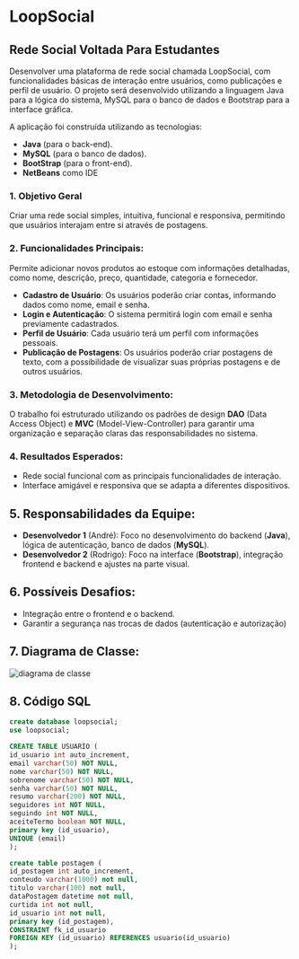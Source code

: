 # LoopSocial
## Rede Social Voltada Para Estudantes


Desenvolver uma plataforma de rede social chamada LoopSocial, com funcionalidades básicas de interação entre usuários, como publicações e perfil de usuário. O projeto será desenvolvido utilizando a linguagem Java para a lógica do sistema, MySQL para o banco de dados e Bootstrap para a interface gráfica.

A aplicação foi construída utilizando as tecnologias:

- **Java** (para o back-end).
- **MySQL** (para o banco de dados).
- **BootStrap** (para o front-end).
- **NetBeans** como IDE 



### 1. Objetivo Geral
Criar uma rede social simples, intuitiva, funcional e responsiva, permitindo que
usuários interajam entre si através de postagens.

### 2. Funcionalidades Principais:
Permite adicionar novos produtos ao estoque com informações detalhadas, como nome, descrição, preço, quantidade, categoria e fornecedor.

- **Cadastro de Usuário**: Os usuários poderão criar contas, informando dados como nome, email e senha.
- **Login e Autenticação**: O sistema permitirá login com email e senha previamente cadastrados.
- **Perfil de Usuário**: Cada usuário terá um perfil com informações pessoais.
-  **Publicação de Postagens**: Os usuários poderão criar postagens de texto, com a possibilidade de visualizar suas próprias postagens e de outros usuários.


### 3. Metodologia de Desenvolvimento:
O trabalho foi estruturado utilizando os padrões de design **DAO** (Data Access Object) e **MVC** (Model-View-Controller) para garantir uma organização e separação claras das responsabilidades no sistema.

### 4. Resultados Esperados:
- Rede social funcional com as principais funcionalidades de interação.
- Interface amigável e responsiva que se adapta a diferentes dispositivos.

## 5. Responsabilidades da Equipe:

- **Desenvolvedor 1** (André): Foco no desenvolvimento do backend (**Java**), lógica de autenticação, banco de dados (**MySQL**).
- **Desenvolvedor 2** (Rodrigo): Foco na interface (**Bootstrap**), integração frontend e backend e ajustes na parte visual.

## 6. Possíveis Desafios:
- Integração entre o frontend e o backend.
- Garantir a segurança nas trocas de dados (autenticação e autorização)

## 7. Diagrama de Classe: 
![diagrama de classe](https://github.com/RodrigoGazolli/LoopSocial/main/diagrama.png?raw=true)


## 8. Código SQL


```sql
create database loopsocial;
use loopsocial;

CREATE TABLE USUARIO (
id_usuario int auto_increment,
email varchar(50) NOT NULL,
nome varchar(50) NOT NULL,
sobrenome varchar(50) NOT NULL,
senha varchar(50) NOT NULL,
resumo varchar(200) NOT NULL,
seguidores int NOT NULL,
seguindo int NOT NULL,
aceiteTermo boolean NOT NULL,
primary key (id_usuario),
UNIQUE (email)
);

create table postagem (
id_postagem int auto_increment,
conteudo varchar(1000) not null,
titulo varchar(100) not null,
dataPostagem datetime not null,
curtida int not null,
id_usuario int not null,
primary key (id_postagem),
CONSTRAINT fk_id_usuario
FOREIGN KEY (id_usuario) REFERENCES usuario(id_usuario)
);


```



